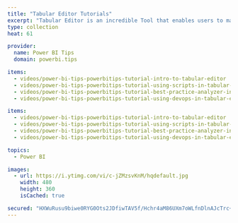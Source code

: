 ```yaml
---
title: "Tabular Editor Tutorials"
excerpt: "Tabular Editor is an incredible Tool that enables users to manipulate a Tabular Model at lighting speeds."
type: collection
heat: 61

provider:
  name: Power BI Tips
  domain: powerbi.tips

items:
  - videos/power-bi-tips-powerbitips-tutorial-intro-to-tabular-editor
  - videos/power-bi-tips-powerbitips-tutorial-using-scripts-in-tabular-editor
  - videos/power-bi-tips-powerbitips-tutorial-best-practice-analyzer-in-tabular-editor
  - videos/power-bi-tips-powerbitips-tutorial-using-devops-in-tabular-editor

items:
  - videos/power-bi-tips-powerbitips-tutorial-intro-to-tabular-editor
  - videos/power-bi-tips-powerbitips-tutorial-using-scripts-in-tabular-editor
  - videos/power-bi-tips-powerbitips-tutorial-best-practice-analyzer-in-tabular-editor
  - videos/power-bi-tips-powerbitips-tutorial-using-devops-in-tabular-editor

topics:
  - Power BI

images:
  - url: https://i.ytimg.com/vi/c-jZMzsvKnM/hqdefault.jpg
    width: 480
    height: 360
    isCached: true

secured: "HXWuRusu9biwe0RYG0Ots2JDfiwTAV5f/Hchr4aM86UXm7oWLfnDlnAJcTrc+u0yA3X91TLjfTNnQ8nkus3wmJ8b0V00mcKDtWT0ZnUb0VVUMYzostpmG3RizdRaZiGGZxksOvg4tzl2rkxaUhXFoZqChs48GTpoKV69KqRelykJUeLjRK0L2eHNvRCftMUSCqNs8eAOUavN9Lo1EAWE7bIQAAWZwS/VcsaIu57P2jOwWLFM/folqbUrXyFFZwBMOimpvQeLKpf0hZMEFNZYhuFuaY610CcTvpj0vU8vdTmLvpPsZzLjqJwmm4RPDN2NvhJnSCrbey35AVo/J6LF3g==;qRJtyD7cS2R/A9TvBmfzjA=="
---
```


